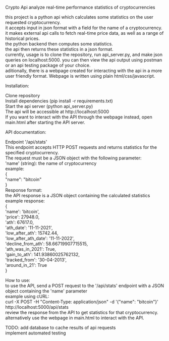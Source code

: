 Crypto Api
analyze real-time performance statistics of cryptocurrencies

this project is a python api which calculates some statistics on the user requested cryptocurrency.  
it accepts input in json format with a field for the name of a cryptocurrency.  
it makes external api calls to fetch real-time price data, as well as a range of historical prices.  
the python backend then computes some statistics.  
the api then returns these statistics in a json format.  
currently, usage is to clone the repository, run api_server.py, and make json queries on localhost:5000. you can then view the api output using postman or an api testing package of your choice.  
aditionally, there is a webpage created for interacting with the api in a more user friendly format. Webpage is written using plain html/css/javascript.  


Installation:  
  
Clone repository  
Install dependencies (pip install -r requirements.txt)  
Start the api server (python api_server.py)  
The api will be accessible at http://localhost:5000  
If you want to interact with the API through the webpage instead, open main.html after starting the API server.  

API documentation:

Endpoint '/api/stats'  
This endpoint accepts HTTP POST requests and returns statistics for the specified cryptocurrency.  
The request must be a JSON object with the following parameter:  
'name' (string): the name of cryptocurrency   
example:  
{  
  "name": "bitcoin"  
}  
Response format:  
the API response is a JSON object containing the calculated statistics  
example response:  
{  
'name': 'bitcoin',   
'price': 27948.0,   
'ath': 67617.0,   
'ath_date': '11-11-2021',  
'low_after_ath': 15742.44,   
'low_after_ath_date': '11-11-2022',   
'decline_from_ath': 58.66719907715515,   
'ath_was_in_2021': True,   
'gain_to_ath': 141.93860025762132,   
'tracked_from': '30-04-2013',   
'around_in_21': True  
}
  
How to use:  
to use the API, send a POST request to the '/api/stats' endpoint with a JSON object containing the 'name' parameter  
example using cURL:  
curl -X POST -H "Content-Type: application/json" -d '{"name": "bitcoin"}' http://localhost:5000/api/stats  
review the response from the API to get statistics for that cryptocurrency.  
alternatively use the webpage in main.html to interact with the API.

TODO: add database to cache results of api requests  
implement automated testing
